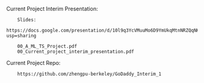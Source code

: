 Current Project Interim Presentation:

        Slides:
        https://docs.google.com/presentation/d/10l9q3YcVMuuMo6D9YmUkqMtnNRZQqNKdxi5OkM220AA/edit?usp=sharing

        00_A_ML_TS_Project.pdf
        00_Current_project_interim_presentation.pdf

Current Project Repo:

        https://github.com/zhengpu-berkeley/GoDaddy_Interim_1